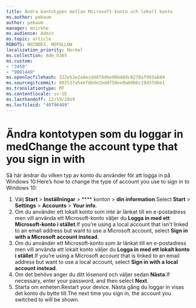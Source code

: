 ```yaml
---
title: Ändra kontotypen mellan Microsoft-konto och lokalt konto
ms.author: pebaum
author: pebaum
manager: mnirkhe
ms.audience: Admin
ms.topic: article
ROBOTS: NOINDEX, NOFOLLOW
localization_priority: Normal
ms.collection: Adm_O365
ms.custom:
- "3450"
- "9001449"
ms.openlocfilehash: 322e53e2a4ecd48f84be90b48dc0270af993a849
ms.sourcegitcommit: 802537a54ef8bde1bdd758ee9a60b6c19d37d6e1
ms.translationtype: MT
ms.contentlocale: sv-SE
ms.lasthandoff: 12/19/2019
ms.locfileid: "40796409"
---
```

# <a name="change-the-account-type-that-you-sign-in-with"></a><span data-ttu-id="1180d-102">Ändra kontotypen som du loggar in med</span><span class="sxs-lookup"><span data-stu-id="1180d-102">Change the account type that you sign in with</span></span>

<span data-ttu-id="1180d-103">Så här ändrar du vilken typ av konto du använder för att logga in på Windows 10:</span><span class="sxs-lookup"><span data-stu-id="1180d-103">Here’s how to change the type of account you use to sign in to Windows 10:</span></span>

1. <span data-ttu-id="1180d-104">Välj **Start** > **Inställningar** > \*\*\*\* konton > **din information**.</span><span class="sxs-lookup"><span data-stu-id="1180d-104">Select **Start** > **Settings** > **Accounts** > **Your info**.</span></span>
2. <span data-ttu-id="1180d-105">Om du använder ett lokalt konto som inte är länkat till en e-postadress men vill använda ett Microsoft-konto väljer du **Logga in med ett Microsoft-konto i stället**.</span><span class="sxs-lookup"><span data-stu-id="1180d-105">If you’re using a local account that isn't linked to an email address but want to use a Microsoft account, select **Sign in with a Microsoft account instead**.</span></span>
3. <span data-ttu-id="1180d-106">Om du använder ett Microsoft-konto som är länkat till en e-postadress men vill använda ett lokalt konto väljer du **Logga in med ett lokalt konto i stället**.</span><span class="sxs-lookup"><span data-stu-id="1180d-106">If you’re using a Microsoft account that is linked to an email address but want to use a local account, select **Sign in with a local account instead**.</span></span>
4. <span data-ttu-id="1180d-107">Om det behövs anger du ditt lösenord och väljer sedan **Nästa**.</span><span class="sxs-lookup"><span data-stu-id="1180d-107">If necessary, enter your password, and then select **Next**.</span></span>
5. <span data-ttu-id="1180d-108">Starta om enheten.</span><span class="sxs-lookup"><span data-stu-id="1180d-108">Restart your device.</span></span> <span data-ttu-id="1180d-109">Nästa gång du loggar in visas det konto du bytte till.</span><span class="sxs-lookup"><span data-stu-id="1180d-109">The next time you sign in, the account you switched to will be shown.</span></span>